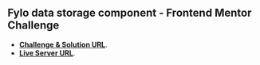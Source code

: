 ## Fylo data storage component - Frontend Mentor Challenge

- **[Challenge & Solution URL](https://www.frontendmentor.io/solutions/fylo-data-storage-component-bchG-1aCi)**.
- **[Live Server URL](https://ahmedbesheer.github.io/Fylo-data-storage-component/)**.
